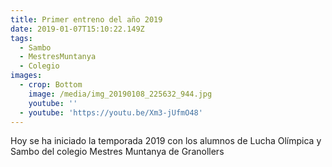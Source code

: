 ```yaml
---
title: Primer entreno del año 2019
date: 2019-01-07T15:10:22.149Z
tags:
  - Sambo
  - MestresMuntanya
  - Colegio
images:
  - crop: Bottom
    image: /media/img_20190108_225632_944.jpg
    youtube: ''
  - youtube: 'https://youtu.be/Xm3-jUfmO48'
---
```

Hoy se ha iniciado la temporada 2019 con los alumnos de Lucha Olímpica y Sambo del colegio Mestres Muntanya de Granollers
